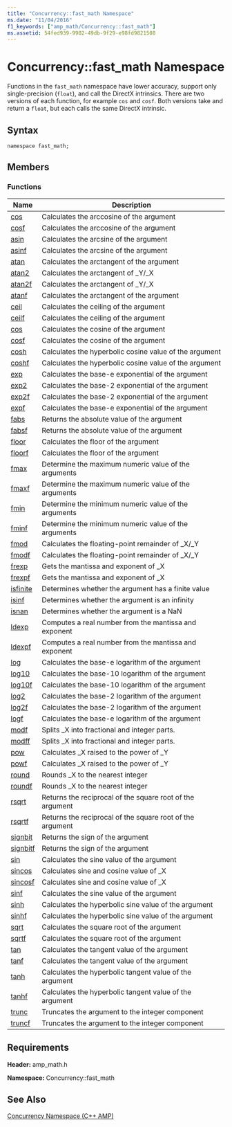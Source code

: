 ```yaml
---
title: "Concurrency::fast_math Namespace"
ms.date: "11/04/2016"
f1_keywords: ["amp_math/Concurrency::fast_math"]
ms.assetid: 54fed939-9902-49db-9f29-e98fd9821508
---
```

# Concurrency::fast_math Namespace

Functions in the `fast_math` namespace have lower accuracy, support only single-precision (`float`), and call the DirectX intrinsics. There are two versions of each function, for example `cos` and `cosf`. Both versions take and return a `float`, but each calls the same DirectX intrinsic.

## Syntax

```
namespace fast_math;
```

## Members

### Functions

|Name|Description|
|----------|-----------------|
|[cos](concurrency-fast-math-namespace-functions.md#cos)|Calculates the arccosine of the argument|
|[cosf](concurrency-fast-math-namespace-functions.md#cosf)|Calculates the arccosine of the argument|
|[asin](concurrency-fast-math-namespace-functions.md#asin)|Calculates the arcsine of the argument|
|[asinf](concurrency-fast-math-namespace-functions.md#asinf)|Calculates the arcsine of the argument|
|[atan](concurrency-fast-math-namespace-functions.md#atan)|Calculates the arctangent of the argument|
|[atan2](concurrency-fast-math-namespace-functions.md#atan2)|Calculates the arctangent of _Y/_X|
|[atan2f](concurrency-fast-math-namespace-functions.md#atan2f)|Calculates the arctangent of _Y/_X|
|[atanf](concurrency-fast-math-namespace-functions.md#atanf)|Calculates the arctangent of the argument|
|[ceil](concurrency-fast-math-namespace-functions.md#ceil)|Calculates the ceiling of the argument|
|[ceilf](concurrency-fast-math-namespace-functions.md#ceilf)|Calculates the ceiling of the argument|
|[cos](concurrency-fast-math-namespace-functions.md#cos)|Calculates the cosine of the argument|
|[cosf](concurrency-fast-math-namespace-functions.md#cosf)|Calculates the cosine of the argument|
|[cosh](concurrency-fast-math-namespace-functions.md#cosh)|Calculates the hyperbolic cosine value of the argument|
|[coshf](concurrency-fast-math-namespace-functions.md#coshf)|Calculates the hyperbolic cosine value of the argument|
|[exp](concurrency-fast-math-namespace-functions.md#exp)|Calculates the base-e exponential of the argument|
|[exp2](concurrency-fast-math-namespace-functions.md#exp2)|Calculates the base-2 exponential of the argument|
|[exp2f](concurrency-fast-math-namespace-functions.md#exp2f)|Calculates the base-2 exponential of the argument|
|[expf](concurrency-fast-math-namespace-functions.md#expf)|Calculates the base-e exponential of the argument|
|[fabs](concurrency-fast-math-namespace-functions.md#fabs)|Returns the absolute value of the argument|
|[fabsf](concurrency-fast-math-namespace-functions.md#fabsf)|Returns the absolute value of the argument|
|[floor](concurrency-fast-math-namespace-functions.md#floor)|Calculates the floor of the argument|
|[floorf](concurrency-fast-math-namespace-functions.md#floorf)|Calculates the floor of the argument|
|[fmax](concurrency-fast-math-namespace-functions.md#fmax)|Determine the maximum numeric value of the arguments|
|[fmaxf](concurrency-fast-math-namespace-functions.md#fmaxf)|Determine the maximum numeric value of the arguments|
|[fmin](concurrency-fast-math-namespace-functions.md#fmin)|Determine the minimum numeric value of the arguments|
|[fminf](concurrency-fast-math-namespace-functions.md#fminf)|Determine the minimum numeric value of the arguments|
|[fmod](concurrency-fast-math-namespace-functions.md#fmod)|Calculates the floating-point remainder of _X/_Y|
|[fmodf](concurrency-fast-math-namespace-functions.md#fmodf)|Calculates the floating-point remainder of _X/_Y|
|[frexp](concurrency-fast-math-namespace-functions.md#frexp)|Gets the mantissa and exponent of _X|
|[frexpf](concurrency-fast-math-namespace-functions.md#frexpf)|Gets the mantissa and exponent of _X|
|[isfinite](concurrency-fast-math-namespace-functions.md#isfinite)|Determines whether the argument has a finite value|
|[isinf](concurrency-fast-math-namespace-functions.md#isinf)|Determines whether the argument is an infinity|
|[isnan](concurrency-fast-math-namespace-functions.md#isnan)|Determines whether the argument is a NaN|
|[ldexp](concurrency-fast-math-namespace-functions.md#ldexp)|Computes a real number from the mantissa and exponent|
|[ldexpf](concurrency-fast-math-namespace-functions.md#ldexpf)|Computes a real number from the mantissa and exponent|
|[log](concurrency-fast-math-namespace-functions.md#log)|Calculates the base-e logarithm of the argument|
|[log10](concurrency-fast-math-namespace-functions.md#log10)|Calculates the base-10 logarithm of the argument|
|[log10f](concurrency-fast-math-namespace-functions.md#log10f)|Calculates the base-10 logarithm of the argument|
|[log2](concurrency-fast-math-namespace-functions.md#log2)|Calculates the base-2 logarithm of the argument|
|[log2f](concurrency-fast-math-namespace-functions.md#log2f)|Calculates the base-2 logarithm of the argument|
|[logf](concurrency-fast-math-namespace-functions.md#logf)|Calculates the base-e logarithm of the argument|
|[modf](concurrency-fast-math-namespace-functions.md#modf)|Splits _X into fractional and integer parts.|
|[modff](concurrency-fast-math-namespace-functions.md#modff)|Splits _X into fractional and integer parts.|
|[pow](concurrency-fast-math-namespace-functions.md#pow)|Calculates _X raised to the power of _Y|
|[powf](concurrency-fast-math-namespace-functions.md#powf)|Calculates _X raised to the power of _Y|
|[round](concurrency-fast-math-namespace-functions.md#round)|Rounds _X to the nearest integer|
|[roundf](concurrency-fast-math-namespace-functions.md#roundf)|Rounds _X to the nearest integer|
|[rsqrt](concurrency-fast-math-namespace-functions.md#rsqrt)|Returns the reciprocal of the square root of the argument|
|[rsqrtf](concurrency-fast-math-namespace-functions.md#rsqrtf)|Returns the reciprocal of the square root of the argument|
|[signbit](concurrency-fast-math-namespace-functions.md#signbit)|Returns the sign of the argument|
|[signbitf](concurrency-fast-math-namespace-functions.md#signbitf)|Returns the sign of the argument|
|[sin](concurrency-fast-math-namespace-functions.md#sin)|Calculates the sine value of the argument|
|[sincos](concurrency-fast-math-namespace-functions.md#sincos)|Calculates sine and cosine value of _X|
|[sincosf](concurrency-fast-math-namespace-functions.md#sincosf)|Calculates sine and cosine value of _X|
|[sinf](concurrency-fast-math-namespace-functions.md#sinf)|Calculates the sine value of the argument|
|[sinh](concurrency-fast-math-namespace-functions.md#sinh)|Calculates the hyperbolic sine value of the argument|
|[sinhf](concurrency-fast-math-namespace-functions.md#sinhf)|Calculates the hyperbolic sine value of the argument|
|[sqrt](concurrency-fast-math-namespace-functions.md#sqrt)|Calculates the square root of the argument|
|[sqrtf](concurrency-fast-math-namespace-functions.md#sqrtf)|Calculates the square root of the argument|
|[tan](concurrency-fast-math-namespace-functions.md#tan)|Calculates the tangent value of the argument|
|[tanf](concurrency-fast-math-namespace-functions.md#tanf)|Calculates the tangent value of the argument|
|[tanh](concurrency-fast-math-namespace-functions.md#tanh)|Calculates the hyperbolic tangent value of the argument|
|[tanhf](concurrency-fast-math-namespace-functions.md#tanhf)|Calculates the hyperbolic tangent value of the argument|
|[trunc](concurrency-fast-math-namespace-functions.md#trunc)|Truncates the argument to the integer component|
|[truncf](concurrency-fast-math-namespace-functions.md#truncf)|Truncates the argument to the integer component|

## Requirements

**Header:** amp_math.h

**Namespace:** Concurrency::fast_math

## See Also

[Concurrency Namespace (C++ AMP)](concurrency-namespace-cpp-amp.md)
